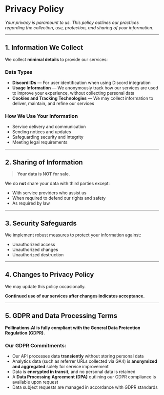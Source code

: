 # Privacy Policy

*Your privacy is paramount to us. This policy outlines our practices regarding the collection, use, protection, and sharing of your information.*

---

## 1. Information We Collect

We collect **minimal details** to provide our services:


### Data Types

- **Discord IDs** — For user identification when using Discord integration
- **Usage Information** — We anonymously track how our services are used to improve your experience, without collecting personal data
- **Cookies and Tracking Technologies** — We may collect information to deliver, maintain, and refine our services

### How We Use Your Information

- Service delivery and communication
- Sending notices and updates
- Safeguarding security and integrity
- Meeting legal requirements

---

## 2. Sharing of Information

> **Your data is NOT for sale.**

We do **not** share your data with third parties except:

- With service providers who assist us
- When required to defend our rights and safety
- As required by law

---

## 3. Security Safeguards

We implement robust measures to protect your information against:

- Unauthorized access
- Unauthorized changes
- Unauthorized destruction

---

## 4. Changes to Privacy Policy

We may update this policy occasionally. 

**Continued use of our services after changes indicates acceptance.**

---

## 5. GDPR and Data Processing Terms

**Pollinations.AI is fully compliant with the General Data Protection Regulation (GDPR).**


### Our GDPR Commitments:

- Our API processes data **transiently** without storing personal data
- Analytics data (such as referrer URLs collected via GA4) is **anonymized and aggregated** solely for service improvement
- Data is **encrypted in transit**, and no personal data is retained
- A **Data Processing Agreement (DPA)** outlining our GDPR compliance is available upon request
- Data subject requests are managed in accordance with GDPR standards
